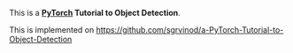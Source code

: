 This is a **[PyTorch](https://pytorch.org) Tutorial to Object Detection**.

This is implemented on    https://github.com/sgrvinod/a-PyTorch-Tutorial-to-Object-Detection
